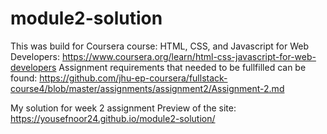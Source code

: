 # module2-solution
This was build for Coursera course: HTML, CSS, and Javascript for Web Developers: https://www.coursera.org/learn/html-css-javascript-for-web-developers
Assignment requirements that needed to be fullfilled can be found: https://github.com/jhu-ep-coursera/fullstack-course4/blob/master/assignments/assignment2/Assignment-2.md

My solution for week 2 assignment
Preview of the site: https://yousefnoor24.github.io/module2-solution/
